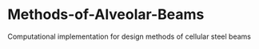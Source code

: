 # Methods-of-Alveolar-Beams
Computational implementation for design methods of cellular steel beams
